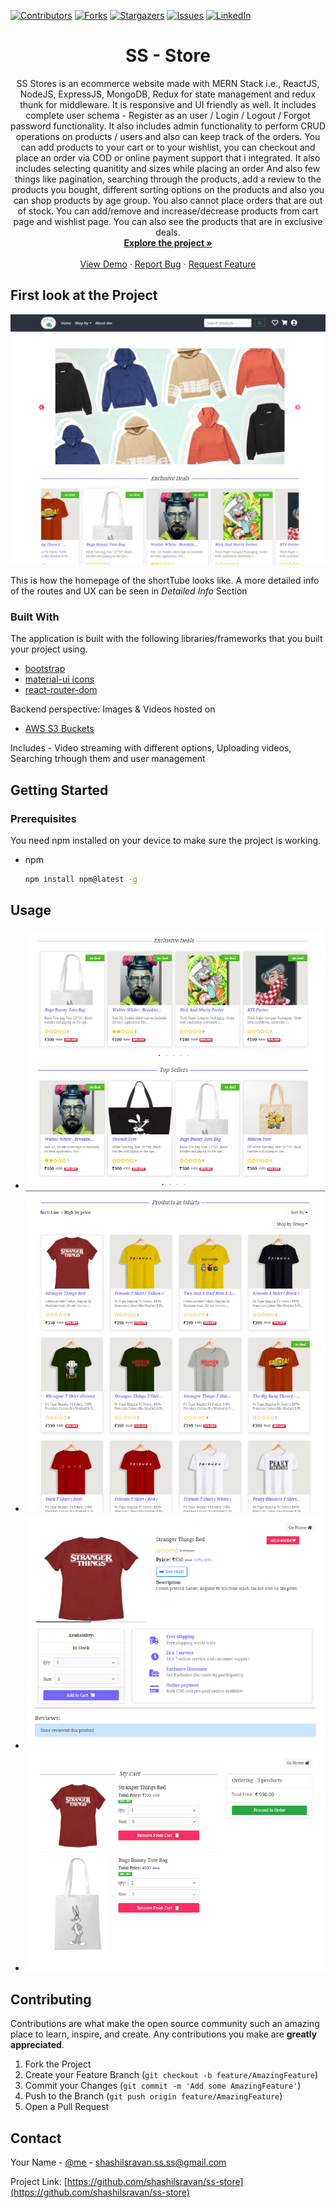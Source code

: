 [![Contributors][contributors-shield]][contributors-url]
[![Forks][forks-shield]][forks-url]
[![Stargazers][stars-shield]][stars-url]
[![Issues][issues-shield]][issues-url]
[![LinkedIn][linkedin-shield]][linkedin-url]

<p align="center">
  <h1 align="center">SS - Store</h1>

  <p align="center">
    SS Stores is an ecommerce website made with MERN Stack i.e., ReactJS, NodeJS, ExpressJS, MongoDB, Redux for state management and redux thunk for middleware. It is responsive and UI friendly as well.
It includes complete user schema - Register as an user / Login / Logout / Forgot password functionality. It also includes admin functionality to perform CRUD operations on products / users and also can keep track of the orders.
You can add products to your cart or to your wishlist, you can checkout and place an order via COD or online payment support that i integrated. It also includes selecting quanitity and sizes while placing an order
And also few things like pagination, searching through the products, add a review to the products you bought, different sorting options on the products and also you can shop products by age group. You also cannot place orders that are out of stock.
You can add/remove and increase/decrease products from cart page and wishlist page. You can also see the products that are in exclusive deals.
    <br />
    <a href="https://github.com/shashilsravan/ss-store"><strong>Explore the project »</strong></a>
    <br />
    <br />
    <a href="#">View Demo</a>
    ·
    <a href="https://github.com/shashilsravan/ss-store/issues">Report Bug</a>
    ·
    <a href="https://github.com/shashilsravan/ss-store/issues">Request Feature</a>
  </p>
</p>


## First look at the Project

[![Product Name Screen Shot][screenshot1]](https://github.com/shashilsravan/ss-store)


This is how the homepage of the shortTube looks like. A more detailed info of the routes and UX can be seen in *Detailed Info* Section


### Built With

The application is built with the following libraries/frameworks that you built your project using.
* [bootstrap](https://react-bootstrap.github.io/)
* [material-ui icons](https://material-ui.com/components/material-icons/)
* [react-router-dom](https://reactrouter.com/web/guides/quick-start)

Backend perspective:
Images & Videos hosted on 
* [AWS S3 Buckets](https://aws.amazon.com)

Includes - Video streaming with different options, Uploading videos, Searching trhough them and user management

## Getting Started

### Prerequisites

You need npm installed on your device to make sure the project is working.
* npm
  ```sh
  npm install npm@latest -g
  ```
  

## Usage
* [![Screenshot2][screenshot2]](https://github.com/shashilsravan/ss-store)
* [![Screenshot3][screenshot3]](https://github.com/shashilsravan/ss-store)
* [![Screenshot4][screenshot4]](https://github.com/shashilsravan/ss-store)
* [![Screenshot5][screenshot5]](https://github.com/shashilsravan/ss-store)



## Contributing

Contributions are what make the open source community such an amazing place to learn, inspire, and create. Any contributions you make are **greatly appreciated**.

1. Fork the Project
2. Create your Feature Branch (`git checkout -b feature/AmazingFeature`)
3. Commit your Changes (`git commit -m 'Add some AmazingFeature'`)
4. Push to the Branch (`git push origin feature/AmazingFeature`)
5. Open a Pull Request



<!-- CONTACT -->
## Contact

Your Name - [@me](https://twitter.com/shashilSravan45) - shashilsravan.ss.ss@gmail.com

Project Link: [https://github.com/shashilsravan/ss-store](https://github.com/shashilsravan/ss-store)




[contributors-shield]: https://img.shields.io/github/contributors/shashilsravan/ss-store.svg?style=for-the-badge
[contributors-url]: https://github.com/shashilsravan/ss-store/graphs/contributors
[forks-shield]: https://img.shields.io/github/forks/shashilsravan/ss-store.svg?style=for-the-badge
[forks-url]: https://github.com/shashilsravan/ss-store/network/members
[stars-shield]: https://img.shields.io/github/stars/shashilsravan/ss-store.svg?style=for-the-badge
[stars-url]: https://github.com/shashilsravan/ss-store/stargazers
[issues-shield]: https://img.shields.io/github/issues/shashilsravan/ss-store.svg?style=for-the-badge
[issues-url]: https://github.com/shashilsravan/ss-store/issues
[license-shield]: https://img.shields.io/github/license/othneildrew/Best-README-Template.svg?style=for-the-badge
[license-url]: https://github.com/shashilsravan/ss-store
[linkedin-shield]: https://img.shields.io/badge/-LinkedIn-black.svg?style=for-the-badge&logo=linkedin&colorB=555
[linkedin-url]: https://www.linkedin.com/in/shashil-sravan-a5b201191/
[screenshot1]: images/screenshot1.png
[screenshot2]: images/screenshot2.png
[screenshot3]: images/screenshot3.png
[screenshot4]: images/screenshot4.png
[screenshot5]: images/screenshot5.png
